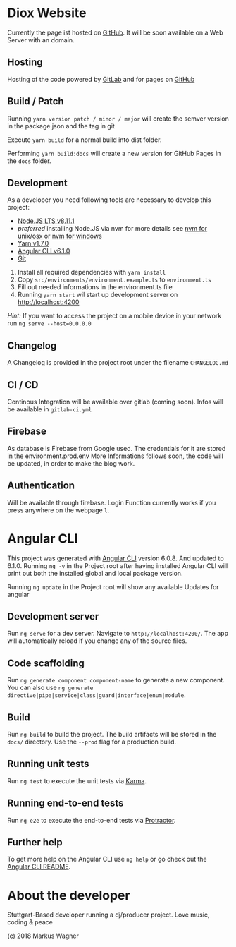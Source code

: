 # Diox Website

Currently the page ist hosted on [GitHub](https://djdiox.github.io/diox-website). 
It will be soon available on a Web Server with an domain.

## Hosting

Hosting of the code powered by [GitLab](https://gitlab.com/djdiox/diox-website) and for pages on [GitHub](https://github.com/djdiox/diox-website)

## Build / Patch

Running `yarn version patch / minor / major` will create the semver version in the package.json and the tag in git

Execute `yarn build` for a normal build into dist folder.

Performing `yarn build:docs` will create a new version for GitHub Pages in the `docs` folder.

## Development

As a developer you need following tools are necessary to develop this project:

- [Node.JS LTS v8.11.1](https://nodejs.org)
- *preferred* installing Node.JS via nvm for more details see [nvm for unix/osx](https://github.com/creationix/nvm) or [nvm for windows](https://github.com/coreybutler/nvm-windows)
- [Yarn v1.7.0](https://yarnpkg.com/lang/en/)
- [Angular CLI v6.1.0](https://github.com/angular/angular-cli)
- [Git](https://git-scm.com/)

1. Install all required dependencies with `yarn install`
2. Copy `src/environments/environment.example.ts` to `environment.ts`
3. Fill out needed informations in the environment.ts file
4. Running `yarn start` wil start up development server on [http://localhost:4200](http://localhost:4200)

*Hint:* If you want to access the project on a mobile device in your network run `ng serve --host=0.0.0.0`

## Changelog

A Changelog is provided in the project root under the filename `CHANGELOG.md`

## CI / CD

Continous Integration will be available over gitlab (coming soon). Infos will be available in `gitlab-ci.yml`


## Firebase

As database is Firebase from Google used. The credentials for it are stored in the environment.prod.env
More Informations follows soon, the code will be updated, in order to make the blog work.

## Authentication

Will be available through firebase.
Login Function currently works if you press anywhere on the webpage `l`.

# Angular CLI

This project was generated with [Angular CLI](https://github.com/angular/angular-cli) version 6.0.8. And updated to 6.1.0.
Running `ng -v` in the Project root after having installed Angular CLI will print out both the installed global and local package version.

Running `ng update` in the Project root will show any available Updates for angular

## Development server

Run `ng serve` for a dev server. Navigate to `http://localhost:4200/`. The app will automatically reload if you change any of the source files.

## Code scaffolding

Run `ng generate component component-name` to generate a new component. You can also use `ng generate directive|pipe|service|class|guard|interface|enum|module`.

## Build

Run `ng build` to build the project. The build artifacts will be stored in the `docs/` directory. Use the `--prod` flag for a production build.

## Running unit tests

Run `ng test` to execute the unit tests via [Karma](https://karma-runner.github.io).

## Running end-to-end tests

Run `ng e2e` to execute the end-to-end tests via [Protractor](http://www.protractortest.org/).

## Further help

To get more help on the Angular CLI use `ng help` or go check out the [Angular CLI README](https://github.com/angular/angular-cli/blob/master/README.md).

# About the developer

Stuttgart-Based developer running a dj/producer project. Love music, coding & peace

(c) 2018 Markus Wagner
